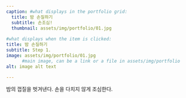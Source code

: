 ```yaml
---
caption: #what displays in the portfolio grid:
  title: 밤 손질하기
  subtitle: 손조심!
  thumbnail: assets/img/portfolio/01.jpg
  
#what displays when the item is clicked:
title: 밤 손질하기
subtitle: Step 1.
image: assets/img/portfolio/01.jpg
      #main image, can be a link or a file in assets/img/portfolio
alt: image alt text

---
```

밤의 껍질을 벗겨낸다. 손을 다치지 않게 조심한다. 

